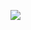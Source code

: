 
![](http://www.plantuml.com/plantuml/proxy?cache=no&src=https://raw.githubusercontent.com/vano7577/UML/master/UCD_5.puml)
